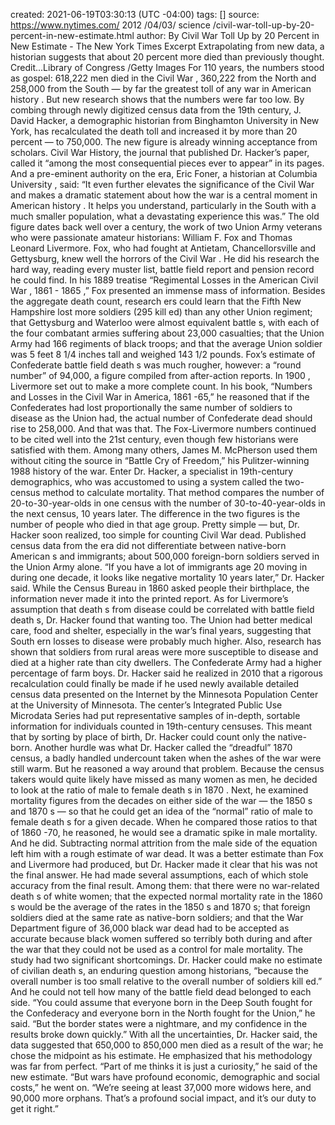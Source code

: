 created: 2021-06-19T03:30:13 (UTC -04:00)
tags: []
source: https://www.nytimes.com/ 2012 /04/03/ science /civil-war-toll-up-by-20-percent-in-new-estimate.html
author: By
Civil  War  Toll Up by 20 Percent in New Estimate -  The New York Times
Excerpt
Extrapolating from new data, a historian suggests that about 20 percent more  died  than previously thought.
Credit...Library of  Congress /Getty Images
For 110 years, the numbers stood as gospel: 618,222 men  died  in the Civil  War , 360,222 from the  North  and 258,000 from the  South  — by far the greatest toll of any war in  American   history .
But new  research  shows that the numbers were far too low.
By combing through newly digitized census data from the 19th century, J. David Hacker, a demographic historian from Binghamton  University  in New York, has recalculated the  death  toll and increased it by more than 20 percent — to 750,000.
The new figure is already winning acceptance from scholars. Civil  War  History, the journal that published Dr. Hacker’s paper, called it “among the most consequential pieces ever to appear” in its pages. And a pre-eminent authority on the era, Eric Foner, a historian at Columbia  University , said:
“It even further elevates the significance of the Civil  War  and makes a dramatic statement about how the war is a central moment in  American   history . It helps you understand, particularly in the  South  with a much smaller population, what a devastating experience this was.”
The old figure dates back well over a century, the work of two Union Army veterans who were passionate amateur historians: William F. Fox and Thomas Leonard Livermore.
Fox, who had fought at Antietam, Chancellorsville and Gettysburg, knew well the horrors of the Civil  War . He did his  research  the hard way, reading every muster list,  battle field report and pension record he could find.
In his  1889  treatise “Regimental Losses in the  American  Civil  War ,  1861 - 1865 ,” Fox presented an immense mass of information. Besides the aggregate  death  count,  research ers could learn that the Fifth New Hampshire lost more soldiers (295  kill ed) than any other Union regiment; that Gettysburg and Waterloo were almost equivalent  battle s, with each of the four combatant armies suffering about 23,000 casualties; that the Union Army had 166 regiments of black troops; and that the average Union soldier was 5 feet 8 1/4 inches tall and weighed 143 1/2 pounds.
Fox’s estimate of Confederate  battle field  death s was much rougher, however: a “round number” of 94,000, a figure compiled from after-action reports. In  1900 , Livermore set out to make a more complete count. In his book, “Numbers and Losses in the Civil  War  in America,  1861 -65,” he reasoned that if the Confederates had lost proportionally the same number of soldiers to disease as the Union had, the actual number of Confederate dead should rise to 258,000.
And that was that. The Fox-Livermore numbers continued to be cited well into the 21st century, even though few historians were satisfied with them. Among many others, James M. McPherson used them without citing the source in “Battle Cry of Freedom,” his Pulitzer-winning  1988   history  of the war.
Enter Dr. Hacker, a specialist in 19th-century demographics, who was accustomed to using a system called the two-census method to calculate mortality. That method compares the number of 20-to-30-year-olds in one census with the number of 30-to-40-year-olds in the next census, 10 years later. The difference in the two figures is the number of people who  died  in that age group.
Pretty simple — but, Dr. Hacker soon realized, too simple for counting Civil  War  dead. Published census data from the era did not differentiate between native-born  American s and immigrants; about 500,000 foreign-born soldiers served in the Union Army alone.
“If you have a lot of immigrants age 20 moving in during one decade, it looks like negative mortality 10 years later,” Dr. Hacker said. While the Census Bureau in  1860  asked people their birthplace, the information never made it into the printed report.
As for Livermore’s assumption that  death s from disease could be correlated with  battle field  death s, Dr. Hacker found that wanting too. The Union had better medical care, food and shelter, especially in the war’s final years, suggesting that  South ern  losses to disease were probably much higher. Also,  research  has shown that soldiers from rural areas were more susceptible to disease and  died  at a higher rate than city dwellers. The Confederate Army had a higher percentage of farm boys.
Dr. Hacker said he realized in  2010  that a rigorous recalculation could finally be made if he used newly available detailed census data presented on the Internet by the Minnesota Population Center at the  University  of Minnesota.
The center’s Integrated Public Use Microdata Series had put  representative  samples of in-depth, sortable information for individuals counted in 19th-century censuses. This meant that by sorting by place of birth, Dr. Hacker could count only the native-born.
Another hurdle was what Dr. Hacker called the “dreadful”  1870  census, a badly handled undercount taken when the ashes of the war were still warm. But he reasoned a way around that problem.
Because the census takers would quite likely have missed as many women as men, he decided to look at the ratio of male to female  death s in  1870 . Next, he examined mortality figures from the decades on either side of the war — the  1850 s and  1870 s — so that he could get an idea of the “normal” ratio of male to female  death s for a given decade. When he compared those ratios to that of  1860 -70, he reasoned, he would see a dramatic spike in male mortality. And he did. Subtracting normal attrition from the male side of the equation left him with a rough estimate of war dead.
It was a better estimate than Fox and Livermore had produced, but Dr. Hacker made it clear that his was not the final answer. He had made several assumptions, each of which stole accuracy from the final result. Among them: that there were no war-related  death s of  white  women; that the expected normal mortality rate in the  1860 s would be the average of the rates in the  1850 s and  1870 s; that foreign soldiers  died  at the same rate as native-born soldiers; and that the  War  Department figure of 36,000 black war dead had to be accepted as accurate because black women suffered so terribly both during and after the war that they could not be used as a control for male mortality.
The study had two significant shortcomings. Dr. Hacker could make no estimate of civilian  death s, an enduring question among historians, “because the overall number is too small relative to the overall number of soldiers  kill ed.” And he could not tell how many of the  battle field dead belonged to each side.
“You could assume that everyone born in the Deep  South  fought for the Confederacy and everyone born in the  North  fought for the Union,” he said. “But the border states were a nightmare, and my confidence in the results broke down quickly.”
With all the uncertainties, Dr. Hacker said, the data suggested that 650,000 to 850,000 men  died  as a result of the war; he chose the midpoint as his estimate.
He emphasized that his methodology was far from perfect. “Part of me thinks it is just a curiosity,” he said of the new estimate.
“But  wars  have profound economic, demographic and social costs,” he went on. “We’re seeing at least 37,000 more widows here, and 90,000 more orphans. That’s a profound social impact, and it’s our duty to get it right.”
